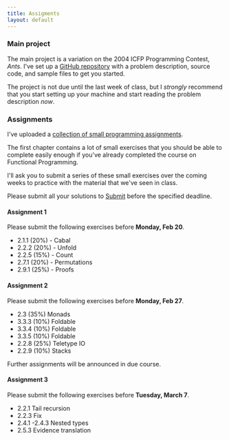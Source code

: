 ```yaml
---
title: Assigments
layout: default
---
```


### Main project

The main project is a variation on the 2004 ICFP Programming Contest,
*Ants*. I've set up a
[GitHub repository](http://www.github.com/wouter-swierstra/ants) with
a problem description, source code, and sample files to get you
started.

The project is not due until the last week of class, but I *strongly*
recommend that you start setting up your machine and start reading the
problem description *now*.

### Assignments

I've uploaded a
[collection of small programming assignments](doc/assignments.pdf).

The first chapter contains a lot of small exercises that you should be
able to complete easily enough if you've already completed the course
on Functional Programming.

I'll ask you to submit a series of these small exercises over the
coming weeks to practice with the material that we've seen in class.

Please submit all your solutions to
[Submit](http://www.cs.uu.nl/docs/submit) before the specified
deadline.

#### Assignment 1

Please submit the following exercises before **Monday, Feb 20**.

* 2.1.1 (20%) - Cabal
* 2.2.2 (20%) - Unfold
* 2.2.5 (15%) - Count
* 2.7.1 (20%) - Permutations
* 2.9.1 (25%) - Proofs

#### Assignment 2

Please submit the following exercises before **Monday, Feb 27**.

* 2.3 (35%) Monads
* 3.3.3 (10%) Foldable
* 3.3.4 (10%) Foldable
* 3.3.5 (10%) Foldable
* 2.2.8 (25%) Teletype IO
* 2.2.9 (10%) Stacks

Further assignments will be announced in due course.

#### Assignment 3

Please submit the following exercises before **Tuesday, March 7**.

* 2.2.1 Tail recursion
* 2.2.3 Fix
* 2.4.1 -2.4.3 Nested types
* 2.5.3 Evidence translation






